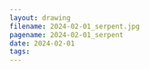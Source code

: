 ```yaml
---
layout: drawing
filename: 2024-02-01_serpent.jpg
pagename: 2024-02-01_serpent
date: 2024-02-01
tags:
---
```

